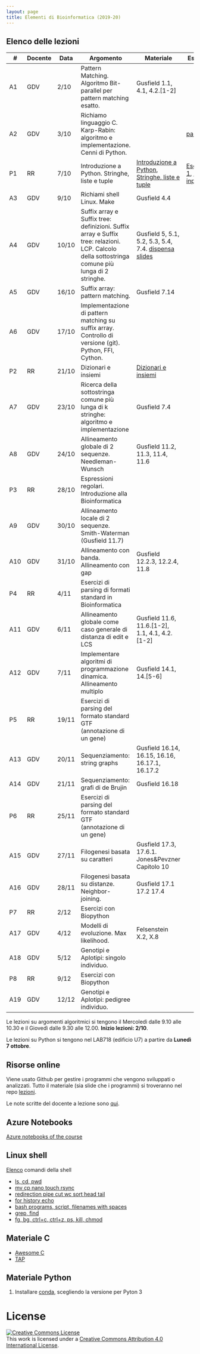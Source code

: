 ```yaml
---
layout: page
title: Elementi di Bioinformatica (2019-20)
---
```


## Elenco delle lezioni


| #   | Docente | Data  | Argomento                                                                                                                                       | Materiale                                                                                                                                                                                                                                                                     | Esercizi                                                                                                                                                                                                                                       | Soluzioni                                                                                                              |
| --  | ---     | ----- | ---------                                                                                                                                       | ----------                                                                                                                                                                                                                                                                    | -------------                                                                                                                                                                                                                                  | ---------                                                                                                              |
| A1  | GDV     | 2/10  | Pattern Matching. Algoritmo Bit-parallel per pattern matching esatto.                                                                           | Gusfield 1.1, 4.1, 4.2.[1-2]                                                                                                                                                                                                                                                  |                                                                                                                                                                                                                                                |                                                                                                                        |
| A2  | GDV     | 3/10  | Richiamo linguaggio C. Karp-Rabin: algoritmo e implementazione. Cenni di Python.                                                                |                                                                                                                                                                                                                                                                               | [parole](c-esercizio-parole-frequenti)                                                                                                                                                                                                         |                                                                                                                        |
| P1  | RR      | 7/10  | Introduzione a Python. Stringhe, liste e tuple                                                                                                  | [Introduzione a Python](https://github.com/bioinformatica-corso/lezioni/blob/master/laboratorio/7ott19/lezione1-introduzione.ipynb), [Stringhe, liste e tuple](https://github.com/bioinformatica-corso/lezioni/blob/master/laboratorio/7ott19/lezione2-strutture-dati1.ipynb) | [Esercizio 1](https://github.com/bioinformatica-corso/lezioni/blob/master/laboratorio/7ott19/esercizio1-testo.ipynb), [File di input](https://github.com/bioinformatica-corso/lezioni/blob/master/laboratorio/7ott19/input-precipitazioni.txt) | [Soluzione](https://github.com/bioinformatica-corso/lezioni/blob/master/laboratorio/7ott19/esercizio1-soluzione.ipynb) |
| A3  | GDV     | 9/10  | Richiami shell Linux. Make                                                                                                                      | Gusfield 4.4                                                                                                                                                                                                                                                                  |                                                                                                                                                                                                                                                |                                                                                                                        |
| A4  | GDV     | 10/10 | Suffix array e Suffix tree: definizioni. Suffix array e Suffix tree: relazioni. LCP. Calcolo della sottostringa comune più lunga di 2 stringhe. | Gusfield 5, 5.1, 5.2, 5.3, 5.4, 7.4. [dispensa](http://courses.csail.mit.edu/6.851/spring12/lectures/L16.pdf) [slides](https://github.com/bioinformatica-corso/lezioni/raw/master/04-pattern-matching-suffix-array-video.pdf)                                                |                                                                                                                                                                                                                                                |                                                                                                                        |
| A5  | GDV     | 16/10 | Suffix array: pattern matching.                                                                                                                 | Gusfield 7.14                                                                                                                                                                                                                                                          |                                                                                                                                                                                                                                                |                                                                                                                        |
| A6  | GDV     | 17/10 | Implementazione di pattern matching su suffix array. Controllo di versione (git). Python, FFI, Cython.                                          |                                                                                                                                                                                                                                                                               |                                                                                                                                                                                                                                                |                                                                                                                        |
| P2  | RR      | 21/10 | Dizionari e insiemi                                                                                                                             | [Dizionari e insiemi](https://github.com/bioinformatica-corso/lezioni/blob/master/laboratorio/21ott19/lezione3-strutture-dati2.ipynb)                                                                                                                                         |                                                                                                                                                                                                                                                |                                                                                                                        |
| A7  | GDV     | 23/10 | Ricerca della sottostringa comune più lunga di k stringhe: algoritmo e implementazione                                                          | Gusfield 7.4                                                                                                                                                                                                                                                                  |                                                                                                                                                                                                                                                |                                                                                                                        |
| A8  | GDV     | 24/10 | Allineamento globale di 2 sequenze. Needleman-Wunsch                                                                                            | Gusfield 11.2, 11.3, 11.4, 11.6                                                                                                                                                                                                                                               |                                                                                                                                                                                                                                                |                                                                                                                        |
| P3  | RR      | 28/10 | Espressioni regolari. Introduzione alla Bioinformatica                                                                                          |                                                                                                                                                                                                                                                                               |                                                                                                                                                                                                                                                |                                                                                                                        |
| A9  | GDV     | 30/10 | Allineamento locale di 2 sequenze. Smith-Waterman (Gusfield 11.7)                                                                               |                                                                                                                                                                                                                                                                               |                                                                                                                                                                                                                                                |                                                                                                                        |
| A10 | GDV     | 31/10 | Allineamento con banda. Allineamento con gap                                                                                                    | Gusfield 12.2.3, 12.2.4, 11.8                                                                                                                                                                                                                                                 |                                                                                                                                                                                                                                                |                                                                                                                        |
| P4  | RR      | 4/11  | Esercizi di parsing di formati standard in Bioinformatica                                                                                       |                                                                                                                                                                                                                                                                               |                                                                                                                                                                                                                                                |                                                                                                                        |
| A11 | GDV     | 6/11  | Allineamento globale come caso generale di distanza di edit e LCS                                                                               | Gusfield 11.6, 11.6.[1-2], 1.1, 4.1, 4.2.[1-2]                                                                                                                                                                                                                                |                                                                                                                                                                                                                                                |                                                                                                                        |
| A12 | GDV     | 7/11  | Implementare algoritmi di programmazione dinamica. Allineamento multiplo                                                                        | Gusfield 14.1, 14.[5-6]                                                                                                                                                                                                                                                       |                                                                                                                                                                                                                                                |                                                                                                                        |
| P5  | RR      | 19/11 | Esercizi di parsing del formato standard GTF (annotazione di un gene)                                                                           |                                                                                                                                                                                                                                                                               |                                                                                                                                                                                                                                                |                                                                                                                        |
| A13 | GDV     | 20/11 | Sequenziamento: string graphs                                                                                                                   | Gusfield 16.14, 16.15, 16.16, 16.17.1, 16.17.2                                                                                                                                                                                                                                |                                                                                                                                                                                                                                                |                                                                                                                        |
| A14 | GDV     | 21/11 | Sequenziamento: grafi di de Brujin                                                                                                              | Gusfield 16.18                                                                                                                                                                                                                                                                |                                                                                                                                                                                                                                                |                                                                                                                        |
| P6  | RR      | 25/11 | Esercizi di parsing del formato standard GTF (annotazione di un gene)                                                                           |                                                                                                                                                                                                                                                                               |                                                                                                                                                                                                                                                |                                                                                                                        |
| A15 | GDV     | 27/11 | Filogenesi basata su caratteri                                                                                                                  | Gusfield 17.3, 17.6.1. Jones&Pevzner Capitolo 10                                                                                                                                                                                                                              |                                                                                                                                                                                                                                                |                                                                                                                        |
| A16 | GDV     | 28/11 | Filogenesi basata su distanze. Neighbor-joining.                                                                                                | Gusfield 17.1 17.2 17.4                                                                                                                                                                                                                                                       |                                                                                                                                                                                                                                                |                                                                                                                        |
| P7  | RR      | 2/12  | Esercizi con Biopython                                                                                                                          |                                                                                                                                                                                                                                                                               |                                                                                                                                                                                                                                                |                                                                                                                        |
| A17 | GDV     | 4/12  | Modelli di evoluzione. Max likelihood.                                                                                                          | Felsenstein X.2, X.8                                                                                                                                                                                                                                                          |                                                                                                                                                                                                                                                |                                                                                                                        |
| A18 | GDV     | 5/12  | Genotipi e Aplotipi: singolo individuo.                                                                                                         |                                                                                                                                                                                                                                                 |                                                                                                                                                                                                                                                |                                                                                                                        |
| P8  | RR      | 9/12  | Esercizi con Biopython                                                                                                                          |                                                                                                                                                                                                                                                                               |                                                                                                                                                                                                                                                |                                                                                                                        |
| A19 | GDV     | 12/12  | Genotipi e Aplotipi: pedigree individuo.                                                                                                         |                                                                                                                                                                                                                                                 |                                                                                                                                                                                                                                                |                                                                                                                        |

Le lezioni su argomenti algoritmici si tengono il Mercoledì dalle 9.10 alle 10.30 e il Giovedì dalle 9.30 alle 12.00.
**Inizio lezioni: 2/10**.

Le lezioni su Python si tengono nel LAB718 (edificio U7) a partire da **Lunedì 7 ottobre**.

## Risorse online

Viene usato Github per gestire i programmi che vengono sviluppati o analizzati. 
Tutto il materiale (sia slide che i programmi) si troveranno nel repo [lezioni](https://github.com/bioinformatica-corso/lezioni).

Le note scritte del docente a lezione sono [qui](https://oc.dellavedova.org/index.php/s/i5PNq49SYsHr9Sw).

## Azure Notebooks

[Azure notebooks of the course](https://notebooks.azure.com/gianluca-dellavedova/projects/foundationsCS-2019)

## Linux shell 

[Elenco](comandi-unix) comandi della shell

* [ls, cd, pwd](https://asciinema.org/a/197295)
* [mv cp nano touch rsync](https://asciinema.org/a/197355)
* [redirection pipe cut wc sort head tail](https://asciinema.org/a/197358)
* [for history echo](https://asciinema.org/a/197360)
* [bash programs, script, filenames with spaces](https://asciinema.org/a/197363)
* [grep, find](https://asciinema.org/a/197364)
* [fg, bg, ctrl+c, ctrl+z, ps, kill, chmod](https://asciinema.org/a/197590)

## Materiale C

 *  [Awesome C](https://notabug.org/koz.ross/awesome-c)
 *  [TAP](https://www.eyrie.org/~eagle/software/c-tap-harness/)


## Materiale Python

1.  Installare [conda](https://conda.io/projects/conda/en/latest/user-guide/install/index.html), scegliendo la versione
    per Pyton 3


# License


<a rel="license" href="http://creativecommons.org/licenses/by/4.0/"><img alt="Creative Commons License" style="border-width:0" src="https://i.creativecommons.org/l/by/4.0/88x31.png" /></a><br />This work is licensed under a <a rel="license" href="http://creativecommons.org/licenses/by/4.0/">Creative Commons Attribution 4.0 International License</a>.
